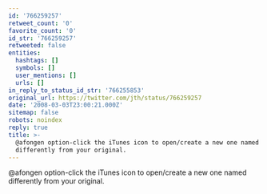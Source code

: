 ```yaml
---
id: '766259257'
retweet_count: '0'
favorite_count: '0'
id_str: '766259257'
retweeted: false
entities:
  hashtags: []
  symbols: []
  user_mentions: []
  urls: []
in_reply_to_status_id_str: '766255853'
original_url: https://twitter.com/jth/status/766259257
date: '2008-03-03T23:00:21.000Z'
sitemap: false
robots: noindex
reply: true
title: >-
  @afongen option-click the iTunes icon to open/create a new one named
  differently from your original.
---
```


@afongen option-click the iTunes icon to open/create a new one named differently from your original.